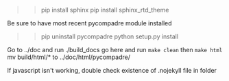 >> pip install sphinx
>> pip install sphinx_rtd_theme

Be sure to have most recent pycompadre module installed
>> pip uninstall pycompadre
>> python setup.py install

Go to ../doc and run ./build_docs
go here and run `make clean` then `make html`
mv build/html/* to ../doc/html/pycompadre/

If javascript isn't working, double check existence of .nojekyll file in folder
